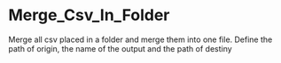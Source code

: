 # Merge_Csv_In_Folder
Merge all csv placed in a folder and merge them into one file. Define the path of origin, the name of the output and the path of destiny
